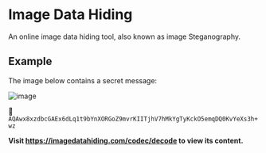 # Image Data Hiding

An online image data hiding tool, also known as image Steganography.

## Example

The image below contains a secret message:

![image](https://user-images.githubusercontent.com/56021306/196000250-da01bb5c-a8da-46f7-90ba-c28dafbcf372.png)

:key: `AQAwx8xzdbcGAEx6dLq1t9bYnXORGoZ9mvrKIITjhV7hMkYgTyKckO5emqDQ0KvYeXs3h+wz`

**Visit https://imagedatahiding.com/codec/decode to view its content.**
